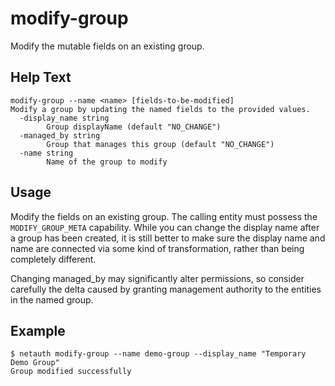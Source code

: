 # modify-group

Modify the mutable fields on an existing group.

## Help Text

```
modify-group --name <name> [fields-to-be-modified]
Modify a group by updating the named fields to the provided values.
  -display_name string
        Group displayName (default "NO_CHANGE")
  -managed_by string
        Group that manages this group (default "NO_CHANGE")
  -name string
        Name of the group to modify
```

## Usage

Modify the fields on an existing group.  The calling entity must
possess the `MODIFY_GROUP_META` capability.  While you can change the
display name after a group has been created, it is still better to
make sure the display name and name are connected via some kind of
transformation, rather than being completely different.

Changing managed_by may significantly alter permissions, so consider
carefully the delta caused by granting management authority to the
entities in the named group.

## Example

```shell
$ netauth modify-group --name demo-group --display_name "Temporary Demo Group"
Group modified successfully
```
